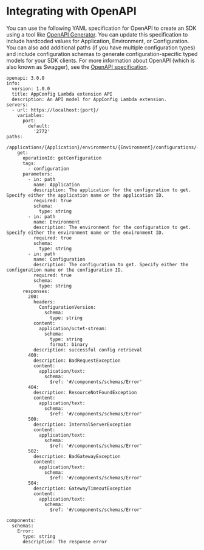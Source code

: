 # Integrating with OpenAPI<a name="appconfig-integration-lambda-extensions-OpenAPI"></a>

You can use the following YAML specification for OpenAPI to create an SDK using a tool like [OpenAPI Generator](https://github.com/OpenAPITools/openapi-generator)\. You can update this specification to include hardcoded values for Application, Environment, or Configuration\. You can also add additional paths \(if you have multiple configuration types\) and include configuration schemas to generate configuration\-specific typed models for your SDK clients\. For more information about OpenAPI \(which is also known as Swagger\), see the [OpenAPI specification](https://swagger.io/specification/)\.

```
openapi: 3.0.0
info:
  version: 1.0.0
  title: AppConfig Lambda extension API
  description: An API model for AppConfig Lambda extension. 
servers:
  - url: https://localhost:{port}/
    variables:
      port:
        default:
          '2772'
paths:
  /applications/{Application}/environments/{Environment}/configurations/{Configuration}:
    get:
      operationId: getConfiguration
      tags:
        - configuration
      parameters:
        - in: path
          name: Application
          description: The application for the configuration to get. Specify either the application name or the application ID.
          required: true
          schema:
            type: string
        - in: path
          name: Environment
          description: The environment for the configuration to get. Specify either the environment name or the environment ID.
          required: true
          schema:
            type: string
        - in: path
          name: Configuration
          description: The configuration to get. Specify either the configuration name or the configuration ID.
          required: true
          schema:
            type: string
      responses:
        200:
          headers:
            ConfigurationVersion:
              schema:
                type: string
          content:
            application/octet-stream:
              schema:
                type: string
                format: binary
          description: successful config retrieval
        400:
          description: BadRequestException
          content:
            application/text:
              schema:
                $ref: '#/components/schemas/Error'
        404:
          description: ResourceNotFoundException
          content:
            application/text:
              schema:
                $ref: '#/components/schemas/Error'
        500:
          description: InternalServerException
          content:
            application/text:
              schema:
                $ref: '#/components/schemas/Error'
        502:
          description: BadGatewayException
          content:
            application/text:
              schema:
                $ref: '#/components/schemas/Error'
        504:
          description: GatewayTimeoutException
          content:
            application/text:
              schema:
                $ref: '#/components/schemas/Error'

components:
  schemas:
    Error:
      type: string
      description: The response error
```